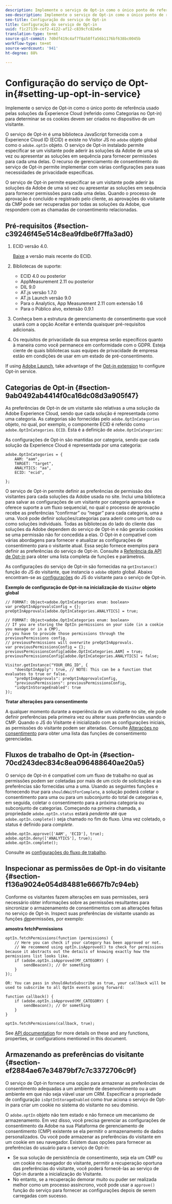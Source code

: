 ```yaml
---
description: Implemente o serviço de Opt-in como o único ponto de referência usado pelas soluções da Experience Cloud (referido como Categorias no Opt-in) para determinar se os cookies devem ser criados no dispositivo de um visitante.
seo-description: Implemente o serviço de Opt-in como o único ponto de referência usado pelas soluções da Experience Cloud (referido como Categorias no Opt-in) para determinar se os cookies devem ser criados no dispositivo de um visitante.
seo-title: Configuração do serviço de Opt-in
title: Configuração do serviço de Opt-in
uuid: f1c27139-cef2-4122-af12-c839cfc82e6e
translation-type: tm+mt
source-git-commit: 7d0df419c4af7f8a58ffa56b1176bf638bc0045b
workflow-type: tm+mt
source-wordcount: '941'
ht-degree: 88%

---
```



# Configuração do serviço de Opt-in{#setting-up-opt-in-service}

Implemente o serviço de Opt-in como o único ponto de referência usado pelas soluções da Experience Cloud (referido como Categorias no Opt-in) para determinar se os cookies devem ser criados no dispositivo de um visitante.

O serviço de Opt-in é uma biblioteca JavaScript fornecida com a Experience Cloud ID (ECID) e existe no Visitor JS no `adobe` objeto global como o `adobe.optIn` objeto. O serviço de Opt-in instalado permite especificar se um visitante pode aderir às soluções da Adobe de uma só vez ou apresentar as soluções em sequência para fornecer permissões para cada uma delas. O recurso de gerenciamento de consentimento do serviço de Opt-in permite implementar com várias configurações para suas necessidades de privacidade específicas.

O serviço de Opt-in permite especificar se um visitante pode aderir às soluções da Adobe de uma só vez ou apresentar as soluções em sequência para fornecer permissões para cada uma delas. Quando o processo de aprovação é concluído e registrado pelo cliente, as aprovações do visitante da CMP pode ser recuperadas por todas as soluções da Adobe, que respondem com as chamadas de consentimento relacionadas.

## Pré-requisitos {#section-c39246f45e514c8ea9fdbe6f7ffa3ad0}

1. ECID versão 4.0.

   [Baixe](https://github.com/Adobe-Marketing-Cloud/id-service/releases) a versão mais recente do ECID.

1. Bibliotecas de suporte:

   * ECID 4.0 ou posterior
   * AppMeasurement 2.11 ou posterior
   * DIL 9.0
   * AT.js versão 1.7.0
   * AT.js Launch versão 9.0
   * Para o Analytics, App Measurement 2.11 com extensão 1.6
   * Para o Público alvo, extensão 0.9.1

1. Conheça bem a estrutura de gerenciamento de consentimento que você usará com a opção Aceitar e entenda quaisquer pré-requisitos adicionais.

   <!--
   For IAB, see here for additional pre-reqs.
   -->

1. Os requisitos de privacidade da sua empresa serão específicos quanto à maneira como você permanece em conformidade com o GDPR. Esteja ciente de quais bibliotecas suas equipes de privacidade de empresa estão em condições de usar em um estado de pré-consentimento.

If using [Adobe Launch](https://docs.adobe.com/content/help/pt-BR/launch/using/overview.html), take advantage of the [Opt-in extension](../../implementation-guides/opt-in-service/launch.md) to configure Opt-in service.

## Categorias de Opt-in {#section-9ab0492ab4414f0ca16dc08d3a905f47}

As preferências de Opt-in de um visitante são relativas a uma solução da Adobe Experience Cloud, sendo que cada solução é representada como uma categoria. As categorias são fornecidas pelo `adobe.OptInCategories` objeto, no qual, por exemplo, o componente ECID é referido como `adobe.OptInCategories`. `ECID`. Esta é a definição de `adobe.OptInCategories`:

As configurações de Opt-in são mantidas por categoria, sendo que cada solução da Experience Cloud é representada por uma categoria:

```
adobe.OptInCategories = { 
    AAM: "aam", 
    TARGET: "target",  
    ANALYTICS: "aa", 
    ECID: "ecid", 
     
};
```

O serviço de Opt-in permite definir as preferências de permissão dos visitantes para cada soluções da Adobe usada no site. Inclui uma biblioteca para salvar as configurações de um visitante por categoria aprovada e oferece suporte a um fluxo sequencial, no qual o processo de aprovação recebe as preferências “confirmar” ou “negar” para cada categoria, uma a uma. Você pode definir soluções/categorias para aderir como um todo ou como soluções individuais. 
Todas as bibliotecas do lado do cliente das soluções da Adobe dependem do serviço de Opt-in e não gerarão cookies se uma permissão não for concedida a elas. O Opt-in é compatível com várias abordagens para fornecer e atualizar as configurações de consentimento para o visitante atual. Essa seção fornece exemplos para definir as preferências do serviço de Opt-in. Consulte a [Referência da API de Opt-in](../../implementation-guides/opt-in-service/api.md#reference-4f30152333dd4990ab10c1b8b82fc867) para obter uma lista completa de funções e parâmetros.

As configurações do serviço de Opt-in são fornecidas na `getInstance()` função do JS do visitante, que instancia o `adobe` objeto global. Abaixo encontram-se as [configurações](../../implementation-guides/opt-in-service/api.md#section-d66018342baf401389f248bb381becbf) do JS do visitante para o serviço de Opt-in.

**Exemplo de configuração de Opt-in na inicialização do `Visitor` objeto global**

```
// FORMAT: Object<adobe.OptInCategories enum: boolean> 
var preOptInApprovalsConfig = {}; 
preOptInApprovals[adobe.OptInCategories.ANALYTICS] = true; 
  
// FORMAT: Object<adobe.OptInCategories enum: boolean> 
// If you are storing the OptIn permissions on your side (in a cookie you manage or in a CMP), 
// you have to provide those permissions through the previousPermissions config. 
// previousPermissions will overwrite preOptInApprovals. 
var previousPermissionsConfig = {}; 
previousPermissionsConfig[adobe.OptInCategories.AAM] = true; 
previousPermissionsConfig[adobe.OptInCategories.ANALYTICS] = false; 
  
Visitor.getInstance("YOUR_ORG_ID", { 
    "doesOptInApply": true, // NOTE: This can be a function that evaluates to true or false. 
    "preOptInApprovals": preOptInApprovalsConfig, 
    "previousPermissions": previousPermissionsConfig, 
    "isOptInStorageEnabled": true 
});
```

**Tratar alterações para consentimento**

A qualquer momento durante a experiência de um visitante no site, ele pode definir preferências pela primeira vez ou alterar suas preferências usando o CMP. Quando o JS do Visitante é inicializado com as configurações iniciais, as permissões do visitante podem ser alteradas. Consulte [Alterações no consentimento](../../implementation-guides/opt-in-service/api.md#section-c3d85403ff0d4394bd775c39f3d001fc) para obter uma lista das funções de consentimento gerenciadas.

<!--
<p> *** <b>sample code block </b>*** </p>
-->

## Fluxos de trabalho de Opt-in {#section-70cd243dec834c8ea096488640ae20a5}

O serviço de Opt-in é compatível com um fluxo de trabalho no qual as permissões podem ser coletadas por mais de um ciclo de solicitação e as preferências são fornecidas uma a uma. Usando as seguintes funções e fornecendo *true* para `shouldWaitForComplete`, a solução poderá coletar o consentimento para uma ou para um subconjunto do total de categorias e, em seguida, coletar o consentimento para a próxima categoria ou subconjunto de categorias. Começando na primeira chamada, a propriedade `adobe.optIn.status` estará *pendente* até que `adobe.optIn.complete()` seja chamado no fim do fluxo. Uma vez coletado, o status é definido para *complete*.

```
adobe.optIn.approve(['AAM', 'ECID'], true); 
adobe.optIn.deny(['ANALYTICS'], true); 
adobe.optIn.complete();
```

Consulte as [configurações do fluxo de trabalho](../../implementation-guides/opt-in-service/api.md#section-2c5adfa5459c4e72b96d2693123a53c2).

## Inspecionar as permissões de Opt-in do visitante {#section-f136a9024e054d84881e6667fb7c94eb}

Conforme os visitantes fazem alterações em suas permissões, será necessário obter informações sobre as permissões resultantes para sincronizar o armazenamento de consentimentos com as alterações feitas no serviço de Opt-in. Inspect suas preferências de visitante usando as funções [de](../../implementation-guides/opt-in-service/api.md#section-7fe57279b5b44b4f8fe47e336df60155)permissões, por exemplo:

**amostra fetchPermissions**

```
optIn.fetchPermissions(function (permissions) { 
    // Here you can check if your category has been approved or not. 
    // We recommend using optIn.isApproved() to check for permissions because it abstracts out the details of knowing exactly how the permissions list looks like. 
    if (adobe.optIn.isApproved(MY_CATEGORY) { 
        sendBeacon(); // Or something 
    } 
});

OR: You can pass in shouldAutoSubscribe as true, your callback will be used to subscribe to all OptIn events going forward:

function callback() { 
    if (adobe.optIn.isApproved(MY_CATEGORY) { 
        sendBeacon(); // Or something 
    } 
}

optIn.fetchPermissions(callback, true);
```

See [API documentation](../../implementation-guides/opt-in-service/api.md#reference-4f30152333dd4990ab10c1b8b82fc867) for more details on these and any functions, properties, or configurations mentioned in this document.

## Armazenando as preferências do visitante {#section-ef2884ae67e34879bf7c7c3372706c9f}

O serviço de Opt-in fornece uma opção para armazenar as preferências de consentimento adequadas a um ambiente de desenvolvimento ou a um ambiente em que não seja viável usar um CRM. Especificar a propriedade de configuração `isOptInStorageEnabled` como *true* aciona o serviço de Opt-in para criar um cookie no sistema do visitante no seu domínio.

O `adobe.optIn` objeto não tem estado e não fornece um mecanismo de armazenamento. Em vez disso, você precisa gerenciar as configurações de consentimento da Adobe na sua Plataforma de gerenciamento de consentimento (CMP) existente se ela permitir o armazenamento de dados personalizados. Ou você pode armazenar as preferências do visitante em um cookie em seu navegador. Existem duas opções para fornecer as preferências do usuário para o serviço de Opt-in:

* Se sua solução de persistência de consentimento, seja ela um CMP ou um cookie no navegador do visitante, permitir a recuperação oportuna das preferências do visitante, você poderá fornecê-las ao serviço de Opt-in durante a inicialização do Visitante.
* No entanto, se a recuperação demorar muito ou puder ser realizada melhor como um processo assíncrono, você pode usar a `approve()` função do serviço para fornecer as configurações depois de serem carregadas com sucesso.

